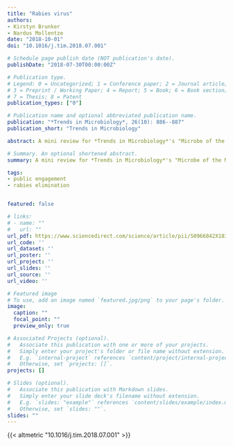 ```yaml
---
title: "Rabies virus"
authors:
- Kirstyn Brunker
- Nardus Mollentze
date: "2018-10-01"
doi: "10.1016/j.tim.2018.07.001"

# Schedule page publish date (NOT publication's date).
publishDate: "2018-07-30T00:00:00Z"

# Publication type.
# Legend: 0 = Uncategorized; 1 = Conference paper; 2 = Journal article;
# 3 = Preprint / Working Paper; 4 = Report; 5 = Book; 6 = Book section;
# 7 = Thesis; 8 = Patent
publication_types: ["0"]

# Publication name and optional abbreviated publication name.
publication: "*Trends in Microbiology*, 26(10): 886--887"
publication_short: "Trends in Microbiology"

abstract: A mini review for *Trends in Microbiology*'s "Microbe of the Month" series, describing the transmission cycle of rabies virus in domestic dogs and highlighting the importance of a One Health approach to control and eliminate human rabies deaths. 

# Summary. An optional shortened abstract.
summary: A mini review for *Trends in Microbiology*'s "Microbe of the Month" series, describing the transmission cycle of rabies virus in domestic dogs and highlighting the importance of a One Health approach to control and eliminate human rabies deaths. 

tags:
- public engagement
- rabies elimination


featured: false

# links:
# - name: ""
#   url: ""
url_pdf: https://www.sciencedirect.com/science/article/pii/S0966842X18301574/pdfft?md5=595b99bc618262a4541c2a91a09d8770&pid=1-s2.0-S0966842X18301574-main.pdf
url_code: ''
url_dataset: ''
url_poster: ''
url_project: ''
url_slides: ''
url_source: ''
url_video: ''

# Featured image
# To use, add an image named `featured.jpg/png` to your page's folder. 
image:
  caption: ""
  focal_point: ""
  preview_only: true

# Associated Projects (optional).
#   Associate this publication with one or more of your projects.
#   Simply enter your project's folder or file name without extension.
#   E.g. `internal-project` references `content/project/internal-project/index.md`.
#   Otherwise, set `projects: []`.
projects: []

# Slides (optional).
#   Associate this publication with Markdown slides.
#   Simply enter your slide deck's filename without extension.
#   E.g. `slides: "example"` references `content/slides/example/index.md`.
#   Otherwise, set `slides: ""`.
slides: ""
---
```


{{< altmetric "10.1016/j.tim.2018.07.001" >}}
